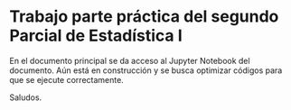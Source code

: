 # Trabajo parte práctica del segundo Parcial de Estadística I
En el documento principal se da acceso al Jupyter Notebook del documento. Aún está en construcción y se busca optimizar códigos para que se ejecute correctamente. 

Saludos.
